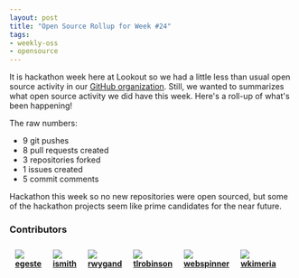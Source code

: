 ```yaml
---
layout: post
title: "Open Source Rollup for Week #24"
tags:
- weekly-oss
- opensource
---
```


It is hackathon week here at Lookout so we had a little less than usual open
source activity in our [GitHub organization](https://github.com/lookout).
Still, we wanted to summarizes what open source activity we did have this week.
Here's a roll-up of what's been happening!

The raw numbers:

 * 9 git pushes
 * 8 pull requests created
 * 3 repositories forked
 * 1 issues created
 * 5 commit comments


Hackathon this week so no new repositories were open sourced, but some of the
hackathon projects seem like prime candidates for the near future.


### Contributors


  <div style="float: left; margin: 10px;">
  <img align="absmiddle" src="http://www.gravatar.com/avatar/42b61b891d0988c200a6cf301fa59212?s=48"/>
  <br/>
  <strong>
  <a href="https://github.com/egeste" target="_blank">egeste</a>
  </strong>
  </div>

  <div style="float: left; margin: 10px;">
  <img align="absmiddle" src="http://www.gravatar.com/avatar/65e652ffdfcf956e8dc1bff5dfd669e9?s=48"/>
  <br/>
  <strong>
  <a href="https://github.com/ismith" target="_blank">ismith</a>
  </strong>
  </div>

  <div style="float: left; margin: 10px;">
  <img align="absmiddle" src="http://www.gravatar.com/avatar/ad07702900af3578fe320bc5bb0a7842?s=48"/>
  <br/>
  <strong>
  <a href="https://github.com/rwygand" target="_blank">rwygand</a>
  </strong>
  </div>

  <div style="float: left; margin: 10px;">
  <img align="absmiddle" src="http://www.gravatar.com/avatar/b8b1657e3d9725114383b2763d367a3a?s=48"/>
  <br/>
  <strong>
  <a href="https://github.com/tlrobinson" target="_blank">tlrobinson</a>
  </strong>
  </div>

  <div style="float: left; margin: 10px;">
  <img align="absmiddle" src="http://www.gravatar.com/avatar/c83ddabc44c7cd98f78db7a9dbdbf672?s=48"/>
  <br/>
  <strong>
  <a href="https://github.com/webspinner" target="_blank">webspinner</a>
  </strong>
  </div>

  <div style="float: left; margin: 10px;">
  <img align="absmiddle" src="http://www.gravatar.com/avatar/3a38900a6cdc59829aa2c7acc0a1b5e0?s=48"/>
  <br/>
  <strong>
  <a href="https://github.com/wkimeria" target="_blank">wkimeria</a>
  </strong>
  </div>

<br clear="all"/>
